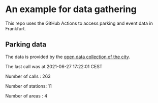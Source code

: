 # An example for data gathering

This repo uses the GitHub Actions to access parking and event data in Frankfurt.

## Parking data
The data is provided by the [open data collection of the city](https://www.offenedaten.frankfurt.de/).

The last call was at 2021-06-27 17:22:01 CEST

Number of calls   : 263

Number of stations:  11

Number of areas   :   4


